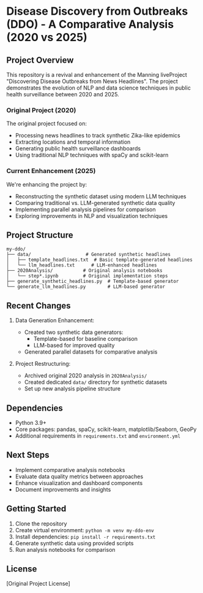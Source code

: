# Disease Discovery from Outbreaks (DDO) - A Comparative Analysis (2020 vs 2025)

## Project Overview
This repository is a revival and enhancement of the Manning liveProject "Discovering Disease Outbreaks from News Headlines". The project demonstrates the evolution of NLP and data science techniques in public health surveillance between 2020 and 2025.

### Original Project (2020)
The original project focused on:
- Processing news headlines to track synthetic Zika-like epidemics
- Extracting locations and temporal information
- Generating public health surveillance dashboards
- Using traditional NLP techniques with spaCy and scikit-learn

### Current Enhancement (2025)
We're enhancing the project by:
- Reconstructing the synthetic dataset using modern LLM techniques
- Comparing traditional vs. LLM-generated synthetic data quality
- Implementing parallel analysis pipelines for comparison
- Exploring improvements in NLP and visualization techniques

## Project Structure
```
my-ddo/
├── data/                    # Generated synthetic headlines
│   ├── template_headlines.txt  # Basic template-generated headlines
│   └── llm_headlines.txt      # LLM-enhanced headlines
├── 2020Analysis/           # Original analysis notebooks
│   └── step*.ipynb         # Original implementation steps
├── generate_synthetic_headlines.py  # Template-based generator
└── generate_llm_headlines.py        # LLM-based generator
```

## Recent Changes
1. Data Generation Enhancement:
   - Created two synthetic data generators:
     - Template-based for baseline comparison
     - LLM-based for improved quality
   - Generated parallel datasets for comparative analysis

2. Project Restructuring:
   - Archived original 2020 analysis in `2020Analysis/`
   - Created dedicated `data/` directory for synthetic datasets
   - Set up new analysis pipeline structure

## Dependencies
- Python 3.9+
- Core packages: pandas, spaCy, scikit-learn, matplotlib/Seaborn, GeoPy
- Additional requirements in `requirements.txt` and `environment.yml`

## Next Steps
- Implement comparative analysis notebooks
- Evaluate data quality metrics between approaches
- Enhance visualization and dashboard components
- Document improvements and insights

## Getting Started
1. Clone the repository
2. Create virtual environment: `python -m venv my-ddo-env`
3. Install dependencies: `pip install -r requirements.txt`
4. Generate synthetic data using provided scripts
5. Run analysis notebooks for comparison

## License
[Original Project License] 